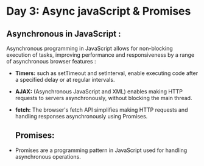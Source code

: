 # Day 3: Async javaScript & Promises 

## Asynchronous in JavaScript :
Asynchronous programming in JavaScript allows for non-blocking execution of tasks, improving performance and responsiveness by a range of asynchronous browser features :
- **Timers:** such as setTimeout and setInterval, enable executing code after a specified delay or at regular intervals.
  
- **AJAX:** (Asynchronous JavaScript and XML) enables making HTTP requests to servers asynchronously, without blocking the main thread.
  
- **fetch:** The browser's fetch API simplifies making HTTP requests and handling responses asynchronously using Promises.

   ## Promises:
 - Promises are a programming pattern in JavaScript used for handling asynchronous operations.

  
